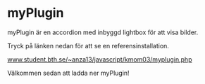 myPlugin
========
myPlugin är en accordion med inbyggd lightbox för att visa bilder.

Tryck på länken nedan för att se en referensinstallation. 

www.student.bth.se/~anza13/javascript/kmom03/myplugin.php

Välkommen sedan att ladda ner myPlugin!
